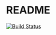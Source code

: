 README
======

[![Build Status](https://travis-ci.org/honkmobile/hm-lib-predicate.svg?branch=master)](https://travis-ci.org/honkmobile/hm-lib-predicate)
